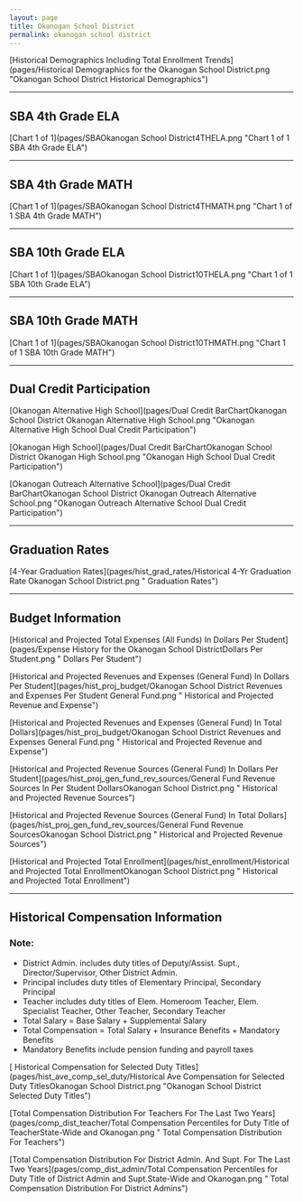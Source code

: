 ```yaml
---
layout: page
title: Okanogan School District
permalink: okanogan school district
---
```



[Historical Demographics Including Total Enrollment Trends](pages/Historical Demographics for the Okanogan School District.png "Okanogan School District Historical Demographics")

___

## SBA 4th Grade ELA

[Chart 1 of 1](pages/SBAOkanogan School District4THELA.png "Chart 1 of 1 SBA 4th Grade ELA")


___

## SBA 4th Grade MATH

[Chart 1 of 1](pages/SBAOkanogan School District4THMATH.png "Chart 1 of 1 SBA 4th Grade MATH")


___

## SBA 10th Grade ELA

[Chart 1 of 1](pages/SBAOkanogan School District10THELA.png "Chart 1 of 1 SBA 10th Grade ELA")


___

## SBA 10th Grade MATH

[Chart 1 of 1](pages/SBAOkanogan School District10THMATH.png "Chart 1 of 1 SBA 10th Grade MATH")


___

## Dual Credit Participation

[Okanogan Alternative High School](pages/Dual Credit BarChartOkanogan School District Okanogan Alternative High School.png "Okanogan Alternative High School Dual Credit Participation")

[Okanogan High School](pages/Dual Credit BarChartOkanogan School District Okanogan High School.png "Okanogan High School Dual Credit Participation")

[Okanogan Outreach Alternative School](pages/Dual Credit BarChartOkanogan School District Okanogan Outreach Alternative School.png "Okanogan Outreach Alternative School Dual Credit Participation")


___

## Graduation Rates

[4-Year Graduation Rates](pages/hist_grad_rates/Historical 4-Yr Graduation Rate Okanogan School District.png " Graduation Rates")


___

## Budget Information

[Historical and Projected Total Expenses (All Funds) In Dollars Per Student](pages/Expense History for the Okanogan School DistrictDollars Per Student.png " Dollars Per Student")

[Historical and Projected Revenues and Expenses (General Fund) In Dollars Per Student](pages/hist_proj_budget/Okanogan School District Revenues and Expenses Per Student General Fund.png " Historical and Projected Revenue and Expense")

[Historical and Projected Revenues and Expenses (General Fund) In Total Dollars](pages/hist_proj_budget/Okanogan School District Revenues and Expenses General Fund.png " Historical and Projected Revenue and Expense")

[Historical and Projected Revenue Sources (General Fund) In Dollars Per Student](pages/hist_proj_gen_fund_rev_sources/General Fund Revenue Sources In Per Student DollarsOkanogan School District.png " Historical and Projected Revenue Sources")

[Historical and Projected Revenue Sources (General Fund) In Total Dollars](pages/hist_proj_gen_fund_rev_sources/General Fund Revenue SourcesOkanogan School District.png " Historical and Projected Revenue Sources")

[Historical and Projected Total Enrollment](pages/hist_enrollment/Historical and Projected Total EnrollmentOkanogan School District.png " Historical and Projected Total Enrollment")


___

## Historical Compensation Information
### Note:
- District Admin. includes duty titles of Deputy/Assist. Supt., Director/Supervisor, Other District Admin.
- Principal includes duty titles of Elementary Principal, Secondary Principal
- Teacher includes duty titles of Elem. Homeroom Teacher, Elem. Specialist Teacher, Other Teacher, Secondary Teacher
- Total Salary = Base Salary + Supplemental Salary
- Total Compensation = Total Salary + Insurance Benefits + Mandatory Benefits
- Mandatory Benefits include pension funding and payroll taxes

[ Historical Compensation for Selected Duty Titles](pages/hist_ave_comp_sel_duty/Historical Ave Compensation for Selected Duty TitlesOkanogan School District.png "Okanogan School District Selected Duty Titles")

[Total Compensation Distribution For Teachers For The Last Two Years](pages/comp_dist_teacher/Total Compensation Percentiles for Duty Title of TeacherState-Wide and Okanogan.png " Total Compensation Distribution For Teachers")

[Total Compensation Distribution For District Admin. And Supt. For The Last Two Years](pages/comp_dist_admin/Total Compensation Percentiles for Duty Title of District Admin and Supt.State-Wide and Okanogan.png " Total Compensation Distribution For District Admins")

